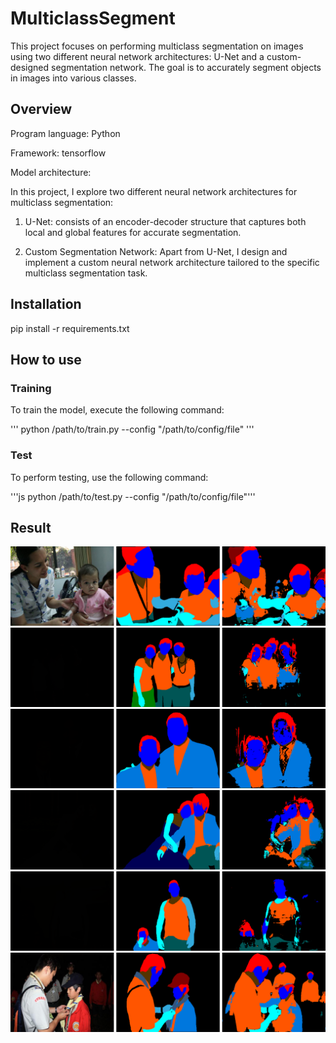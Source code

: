 # MulticlassSegment

This project focuses on performing multiclass segmentation on images using two different neural network architectures: U-Net and a custom-designed segmentation network. The goal is to accurately segment objects in images into various classes.

## Overview

Program language: Python

Framework: tensorflow

Model architecture:

In this project, I explore two different neural network architectures for multiclass segmentation:

1. U-Net: consists of an encoder-decoder structure that captures both local and global features for accurate segmentation.

2. Custom Segmentation Network: Apart from U-Net, I design and implement a custom neural network architecture tailored to the specific multiclass segmentation task.

## Installation

pip install -r requirements.txt

## How to use

### Training 
To train the model, execute the following command:

''' python /path/to/train.py --config "/path/to/config/file" '''

### Test
To perform testing, use the following command:

'''js
python /path/to/test.py --config "/path/to/config/file"'''

## Result

![](results/0000012.png)
![](results/0000044.png)
![](results/0000105.png)
![](results/0000145.png)
![](results/0000328.png)
![](results/0000089.png)


